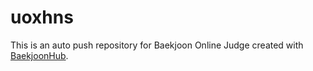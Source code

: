 # uoxhns
This is an auto push repository for Baekjoon Online Judge created with [BaekjoonHub](https://github.com/BaekjoonHub/BaekjoonHub).
